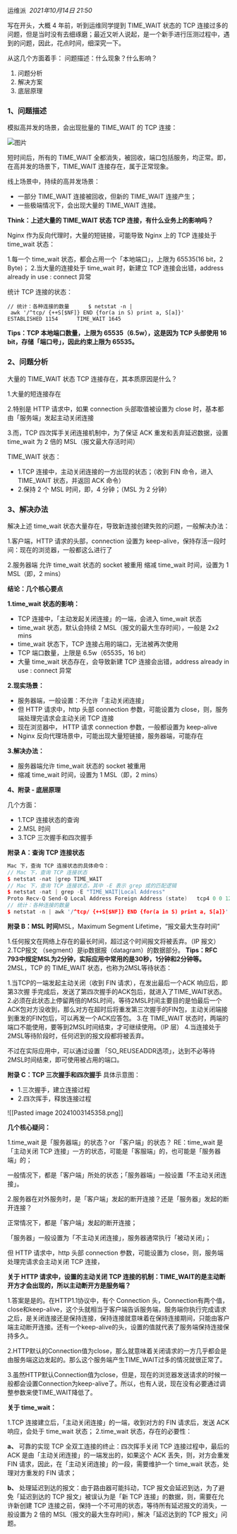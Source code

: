 运维派
 _2021年10月14日 21:50_

写在开头，大概 4 年前，听到运维同学提到 TIME_WAIT 状态的 TCP 连接过多的问题，但是当时没有去细琢磨；最近又听人说起，是一个新手进行压测过程中，遇到的问题，因此，花点时间，细深究一下。 

从这几个方面着手：
问题描述：什么现象？什么影响？

1. 问题分析
2. 解决方案
3. 底层原理
### 1、问题描述

模拟高并发的场景，会出现批量的 TIME_WAIT 的 TCP 连接：

![图片](https://mmbiz.qpic.cn/mmbiz_png/QFzRdz9libEYvO4icXe2ZG6mhMq8STawnibst4SYuN0YauGDoEVbibmWica0oOqrTdF1PQbtuyS04DgSgqmUsibCF3FQ/640?wx_fmt=png&tp=wxpic&wxfrom=5&wx_lazy=1&wx_co=1)

短时间后，所有的 TIME_WAIT 全都消失，被回收，端口包括服务，均正常。即，在高并发的场景下，TIME_WAIT 连接存在，属于正常现象。

线上场景中，持续的高并发场景：
- 一部分 TIME_WAIT 连接被回收，但新的 TIME_WAIT 连接产生；
- 一些极端情况下，会出现大量的 TIME_WAIT 连接。
    
**Think：上述大量的 TIME_WAIT 状态 TCP 连接，有什么业务上的影响吗？**

Nginx 作为反向代理时，大量的短链接，可能导致 Nginx 上的 TCP 连接处于 time_wait 状态：

1.每一个 time_wait 状态，都会占用一个「本地端口」，上限为 65535(16 bit，2 Byte)；
2.当大量的连接处于 time_wait 时，新建立 TCP 连接会出错，address already in use : connect 异常

统计 TCP 连接的状态：

`// 统计：各种连接的数量      $ netstat -n | awk '/^tcp/ {++S[$NF]} END {for(a in S) print a, S[a]}'      ESTABLISHED 1154      TIME_WAIT 1645   `

**Tips：TCP 本地端口数量，上限为 65535（6.5w），这是因为 TCP 头部使用 16 bit，存储「端口号」，因此约束上限为 65535。**
### 2、问题分析

大量的 TIME_WAIT 状态 TCP 连接存在，其本质原因是什么？

1.大量的短连接存在

2.特别是 HTTP 请求中，如果 connection 头部取值被设置为 close 时，基本都由「服务端」发起主动关闭连接

3.而，TCP 四次挥手关闭连接机制中，为了保证 ACK 重发和丢弃延迟数据，设置 time_wait 为 2 倍的 MSL（报文最大存活时间）

TIME_WAIT 状态：

- 1.TCP 连接中，主动关闭连接的一方出现的状态；（收到 FIN 命令，进入 TIME_WAIT 状态，并返回 ACK 命令）
- 2.保持 2 个 MSL 时间，即，4 分钟；（MSL 为 2 分钟）
### 3、解决办法

解决上述 time_wait 状态大量存在，导致新连接创建失败的问题，一般解决办法：

1.客户端，HTTP 请求的头部，connection 设置为 keep-alive，保持存活一段时间：现在的浏览器，一般都这么进行了

2.服务器端 允许 time_wait 状态的 socket 被重用 缩减 time_wait 时间，设置为 1 MSL（即，2 mins）

**结论：几个核心要点**

**1.time_wait 状态的影响：**

- TCP 连接中，「主动发起关闭连接」的一端，会进入 time_wait 状态
- time_wait 状态，默认会持续 2 MSL（报文的最大生存时间），一般是 2x2 mins
- time_wait 状态下，TCP 连接占用的端口，无法被再次使用
- TCP 端口数量，上限是 6.5w（65535，16 bit）
- 大量 time_wait 状态存在，会导致新建 TCP 连接会出错，address already in use : connect 异常

**2.现实场景：**

- 服务器端，一般设置：不允许「主动关闭连接」
- 但 HTTP 请求中，http 头部 connection 参数，可能设置为 close，则，服务端处理完请求会主动关闭 TCP 连接
- 现在浏览器中， HTTP 请求 connection 参数，一般都设置为 keep-alive
- Nginx 反向代理场景中，可能出现大量短链接，服务器端，可能存在

**3.解决办法：**

- 服务器端允许 time_wait 状态的 socket 被重用
- 缩减 time_wait 时间，设置为 1 MSL（即，2 mins）

**4、附录 - 底层原理**

几个方面：

- 1.TCP 连接状态的查询
- 2.MSL 时间
- 3.TCP 三次握手和四次握手
    
**附录 A：查询 TCP 连接状态**
```cpp
Mac 下，查询 TCP 连接状态的具体命令：   
// Mac 下，查询 TCP 连接状态
$ netstat -nat |grep TIME_WAIT      
// Mac 下，查询 TCP 连接状态，其中 -E 表示 grep 或的匹配逻辑   
$ netstat -nat | grep -E "TIME_WAIT|Local Address"   
Proto Recv-Q Send-Q Local Address Foreign Address (state)   tcp4 0 0 127.0.0.1.1080 127.0.0.1.59061 TIME_WAIT      
// 统计：各种连接的数量   
$ netstat -n | awk '/^tcp/ {++S[$NF]} END {for(a in S) print a, S[a]}'   ESTABLISHED 1154   TIME_WAIT 1645   
```
**附录 B：MSL 时间**MSL，Maximum Segment Lifetime，“报文最大生存时间”

1.任何报文在网络上存在的最长时间，超过这个时间报文将被丢弃。（IP 报文）
2.TCP报文 （segment）是ip数据报（datagram）的数据部分。
**Tips：RFC 793中规定MSL为2分钟，实际应用中常用的是30秒，1分钟和2分钟等。**
2MSL，TCP 的 TIME_WAIT 状态，也称为2MSL等待状态：

1.当TCP的一端发起主动关闭（收到 FIN 请求），在发出最后一个ACK 响应后，即第3次握 手完成后，发送了第四次握手的ACK包后，就进入了TIME_WAIT状态。
2.必须在此状态上停留两倍的MSL时间，等待2MSL时间主要目的是怕最后一个 ACK包对方没收到，那么对方在超时后将重发第三次握手的FIN包，主动关闭端接到重发的FIN包后，可以再发一个ACK应答包。
3.在 TIME_WAIT 状态时，两端的端口不能使用，要等到2MSL时间结束，才可继续使用。（IP 层）
4.当连接处于2MSL等待阶段时，任何迟到的报文段都将被丢弃。

不过在实际应用中，可以通过设置 「SO_REUSEADDR选项」，达到不必等待2MSL时间结束，即可使用被占用的端口。

**附录 C：TCP 三次握手和四次握手**
具体示意图：

- 1.三次握手，建立连接过程
- 2.四次挥手，释放连接过程
    
![[Pasted image 20241003145358.png]]

**几个核心疑问：**

1.time_wait 是「服务器端」的状态？or 「客户端」的状态？
RE：time_wait 是「主动关闭 TCP 连接」一方的状态，可能是「客服端」的，也可能是「服务器端」的；

一般情况下，都是「客户端」所处的状态；「服务器端」一般设置「不主动关闭连接」。

2.服务器在对外服务时，是「客户端」发起的断开连接？还是「服务器」发起的断开连接？

正常情况下，都是「客户端」发起的断开连接；

「服务器」一般设置为「不主动关闭连接」，服务器通常执行「被动关闭」；

但 HTTP 请求中，http 头部 connection 参数，可能设置为 close，则，服务端处理完请求会主动关闭 TCP 连接，

**关于 HTTP 请求中，设置的主动关闭 TCP 连接的机制：TIME_WAIT的是主动断开方才会出现的，所以主动断开方是服务端？**

1.答案是是的。在HTTP1.1协议中，有个 Connection 头，Connection有两个值，close和keep-alive，这个头就相当于客户端告诉服务端，服务端你执行完成请求之后，是关闭连接还是保持连接，保持连接就意味着在保持连接期间，只能由客户端主动断开连接。还有一个keep-alive的头，设置的值就代表了服务端保持连接保持多久。

2.HTTP默认的Connection值为close，那么就意味着关闭请求的一方几乎都会是由服务端这边发起的。那么这个服务端产生TIME_WAIT过多的情况就很正常了。

3.虽然HTTP默认Connection值为close，但是，现在的浏览器发送请求的时候一般都会设置Connection为keep-alive了。所以，也有人说，现在没有必要通过调整参数来使TIME_WAIT降低了。

**关于 time_wait：**

1.TCP 连接建立后，「主动关闭连接」的一端，收到对方的 FIN 请求后，发送 ACK 响应，会处于 time_wait 状态；
2.time_wait 状态，存在的必要性：

**a、** 可靠的实现 TCP 全双工连接的终止：四次挥手关闭 TCP 连接过程中，最后的 ACK 是由「主动关闭连接」的一端发出的，如果这个 ACK 丢失，则，对方会重发 FIN 请求，因此，在「主动关闭连接」的一段，需要维护一个 time_wait 状态，处理对方重发的 FIN 请求；

**b、** 处理延迟到达的报文：由于路由器可能抖动，TCP 报文会延迟到达，为了避免「延迟到达的 TCP 报文」被误认为是「新 TCP 连接」的数据，则，需要在允许新创建 TCP 连接之前，保持一个不可用的状态，等待所有延迟报文的消失，一般设置为 2 倍的 MSL（报文的最大生存时间），解决「延迟达到的 TCP 报文」问题。
